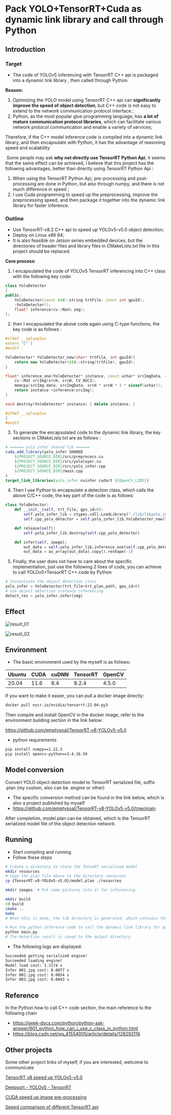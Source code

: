 # Pack YOLO+TensorRT+Cuda as dynamic link library and call through Python 

## Introduction

### Target

- The code of  YOLOv5 inferencing with TensorRT C++ api is packaged into a dynamic link library , then called through Python. 

**Reason:**

1. Optimizing the YOLO model using TensorRT C++ api can **significantly improve the speed of object detection**, but C++ code is not easy to extend to the network communication protocol interface ;
2. Python, as the most popular glue programming language, has **a lot of mature communication protocol libraries**, which can facilitate various network protocol communication and enable a variety of services; 

Therefore, if the C++ model inference code is compiled into a dynamic link library, and then encapsulate with Python, it has the advantage of reasoning speed and scalability 

​		Some people may ask **why not directly use TensorRT Python Api**, it seems that the same effect can be achieved, I believe that this project has the following advantages, better than directly using TensorRT Python Api :

1. When using the TensorRT Python Api, pre-processing and post-processing are done in Python, but also through numpy, and there is not much difference in speed ;
2. I use Cuda programming to speed up the preprocessing, improve the preprocessing speed, and then package it together into the dynamic link library for faster inference. 

### Outline

- Use TensorRT-v8.2 C++ api to speed up YOLOv5-v5.0 object detection; 
- Deploy on Linux x86 64;
- It is also feasible on Jetson series embedded devices, but the directories of header files and library files in CMakeLists.txt file in this project should be replaced.

**Core process**:

1. I encapsulated the code of YOLOv5 TensorRT inferencing into C++ class with the following key code: 

```c++
class YoloDetecter
{
public:
    YoloDetecter(const std::string trtFile, const int gpuId);
    ~YoloDetecter();
    float* inference(cv::Mat& img);
};
```

2. then I encapsulated the above code again using C-type functions, the key code is as follows :

```c++
#ifdef __cplusplus
extern "C" {
#endif

YoloDetecter* YoloDetecter_new(char* trtFile, int gpuId){
    return new YoloDetecter(std::string(trtFile), gpuId);
}

float* inference_one(YoloDetecter* instance, const uchar* srcImgData, const int srcH, const int srcW){
    cv::Mat srcImg(srcH, srcW, CV_8UC3);
    memcpy(srcImg.data, srcImgData, srcH * srcW * 3 * sizeof(uchar));
    return instance->inference(srcImg);
}

void destroy(YoloDetecter* instance) { delete instance; }

#ifdef __cplusplus
}
#endif
```

3. To generate the encapsulated code to the dynamic link library, the key sections in CMakeLists.txt are as follows :

```cmake
# ====== yolo infer shared lib ======
cuda_add_library(yolo_infer SHARED 
    ${PROJECT_SOURCE_DIR}/src/preprocess.cu 
    ${PROJECT_SOURCE_DIR}/src/yololayer.cu 
    ${PROJECT_SOURCE_DIR}/src/yolo_infer.cpp
    ${PROJECT_SOURCE_DIR}/main.cpp
)
target_link_libraries(yolo_infer nvinfer cudart ${OpenCV_LIBS})
```

4. Then I use Python to encapsulate a detection class, which calls the above C/C++ code, the key part of the code is as follows: 

```python
class YoloDetector:
    def __init__(self, trt_file, gpu_id=0):
        self.yolo_infer_lib = ctypes.cdll.LoadLibrary("./lib/libyolo_infer.so")
        self.cpp_yolo_detector = self.yolo_infer_lib.YoloDetecter_new(trt_file.encode('utf-8'), gpu_id)

    def release(self):
        self.yolo_infer_lib.destroy(self.cpp_yolo_detector)

    def infer(self, image):
        out_data = self.yolo_infer_lib.inference_one(self.cpp_yolo_detector, image, height, width)
        out_data = as_array(out_data).copy().reshape(-1)
```

5. Finally, the user does not have to care about the specific implementation, just use the following 2 lines of code, you can achieve to call YOLOv5+TensorRT C++ code by Python

```python
# Instantiate the object detection class
yolo_infer = YoloDetector(trt_file=trt_plan_path, gpu_id=0)
# Use object detection instance inferencing
detect_res = yolo_infer.infer(img)
```

## Effect

![result_01](samples/_10008.jpg)

![result_02](samples/_10002.jpeg)

## Environment

- The basic environment used by the myself is as follows:

| Ubuntu | CUDA | cuDNN | TensorRT | OpenCV |
| ------ | ---- | ----- | -------- | ------ |
| 20.04  | 11.6 | 8.4   | 8.2.4    | 4.5.0  |

If you want to make it easier, you can pull a docker image directly: 

```bash
docker pull nvcr.io/nvidia/tensorrt:22.04-py3
```

Then compile and install OpenCV in the docker image, refer to the environment building section in the link below: 

https://github.com/emptysoal/TensorRT-v8-YOLOv5-v5.0

- python requirements

```bash
pip install numpy==1.22.3
pip install opencv-python==3.4.16.59
```

## Model conversion

Convert YOLO object detection model to TensorRT serialized file, suffix .plan (my custom, also can be .engine or other) 

- The specific conversion method can be found in the link below, which is also a project published by myself 
- https://github.com/emptysoal/TensorRT-v8-YOLOv5-v5.0/tree/main

After completion, model.plan can be obtained, which is the TensorRT serialized model file of the object detection network. 

## Running

- Start compiling and running
- Follow these steps

```bash
# Create a directory to store the TensoRT serialized model
mkdir resources
# Copy the plan file above to the directory resources
cp {TensorRT-v8-YOLOv5-v5.0}/model.plan ./resources

mkdir images  # Put some pictures into it for inferencing

mkdir build
cd build
cmake ..
make
# When this is done, the lib directory is generated, which contains the dynamic link library

# Run the python inference code to call the dynamic link library for quick inference 
python main.py
# The detection result is saved to the output directory
```

- The following logs are displayed:

```bash
Succeeded getting serialized engine!
Succeeded loading engine!
Model load cost: 1.2174 s
Infer 001.jpg cost: 0.0077 s
Infer 002.jpg cost: 0.0054 s
Infer 003.jpg cost: 0.0043 s
```

## Reference

In the Python how to call C++ code section, the main reference to the following chain 

- https://geek-docs.com/python/python-ask-answer/601_python_how_can_i_use_c_class_in_python.html
- https://blog.csdn.net/qq_41554005/article/details/128292116

## Other projects

Some other project links of myself, if you are interested, welcome to communicate

[TensorRT v8 speed up YOLOv5-v5.0](https://github.com/emptysoal/TensorRT-v8-YOLOv5-v5.0)

[Deepsort - YOLOv5 - TensorRT](https://github.com/emptysoal/Deepsort-YOLOv5-TensorRT)

[CUDA speed up image pre-processing](https://github.com/emptysoal/cuda-image-preprocess)

[Speed comparison of different TensorRT api](https://github.com/emptysoal/tensorrt-experiment)

